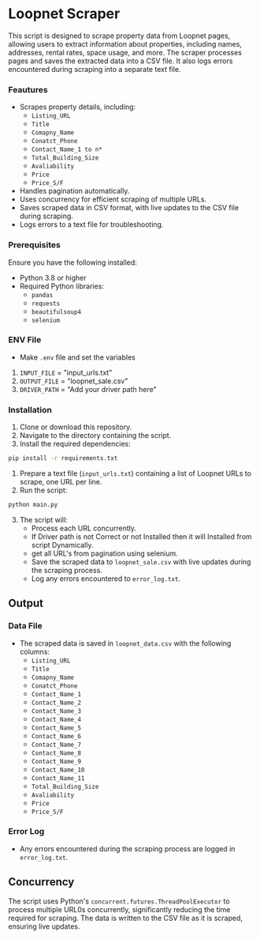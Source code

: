 # Loopnet Scraper

This script is designed to scrape property data from Loopnet pages, allowing users to extract information about properties, including names, addresses, rental rates, space usage, and more. The scraper processes pages and saves the extracted data into a CSV file. It also logs errors encountered during scraping into a separate text file.

### Feautures

- Scrapes property details, including:
  - `Listing_URL`
  - `Title`
  - `Comapny_Name`
  - `Conatct_Phone`
  - `Contact_Name_1 to n*`
  - `Total_Building_Size`
  - `Avaliability`
  - `Price`
  - `Price_S/F`
- Handles pagination automatically.
- Uses concurrency for efficient scraping of multiple URLs.
- Saves scraped data in CSV format, with live updates to the CSV file during scraping.
- Logs errors to a text file for troubleshooting.
  
### Prerequisites

Ensure you have the following installed:

- Python 3.8 or higher
- Required Python libraries:
  - `pandas`
  - `requests`
  - `beautifulsoup4`
  - `selenium`

### ENV File
- Make `.env` file and set the variables
1. `INPUT_FILE` = "input_urls.txt"
2. `OUTPUT_FILE` = "loopnet_sale.csv"
3. `DRIVER_PATH` = "Add your driver path here"

### Installation

1. Clone or download this repository.
2. Navigate to the directory containing the script.
3. Install the required dependencies:

```bash
pip install -r requirements.txt
```
1. Prepare a text file (`input_urls.txt`) containing a list of Loopnet URLs to scrape, one URL per line.
2. Run the script:
```bash
python main.py
```

3. The script will:
   - Process each URL concurrently.
   - If Driver path is not Correct or not Installed then it will Installed from script Dynamically.
   - get all URL's from pagination using selenium.
   - Save the scraped data to `loopnet_sale.csv` with live updates during the scraping process.
   - Log any errors encountered to `error_log.txt`.
  
## Output

### Data File
- The scraped data is saved in `loopnet_data.csv` with the following columns:
  - `Listing_URL`
  - `Title`
  - `Comapny_Name`
  - `Conatct_Phone`
  - `Contact_Name_1`
  - `Contact_Name_2`
  - `Contact_Name_3`
  - `Contact_Name_4` 
  - `Contact_Name_5` 
  - `Contact_Name_6`
  - `Contact_Name_7`
  - `Contact_Name_8`
  - `Contact_Name_9`
  - `Contact_Name_10`
  - `Contact_Name_11`
  - `Total_Building_Size`
  - `Avaliability`
  - `Price`
  - `Price_S/F`
  
### Error Log
- Any errors encountered during the scraping process are logged in `error_log.txt`.

## Concurrency

The script uses Python's `concurrent.futures.ThreadPoolExecutor` to process multiple URL0s concurrently, significantly reducing the time required for scraping. The data is written to the CSV file as it is scraped, ensuring live updates.